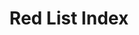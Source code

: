 ---
data_non_statistical: true
goal_meta_link: http://unstats.un.org/sdgs/files/metadata-compilation/Metadata-Goal-15.pdf
graph: null
graph_title: Red List Index
graph_type: null
has_metadata: true
indicator: 15.5.1
indicator_definition: Definition The Red List Index is a multi-purpose indicator which
  measures the aggregate change in extinction risk across groups of species. It is
  based on the number of species in each category of extinction risk on The IUCN Red
  List of Threatened Species. This indicator is expressed as an index ranging from
  0 to 1. Concepts Threatened species are those listed on The IUCN Red List of Threatened
  Species in the categories Vulnerable, Endangered, or Critically Endangered (i.e.,
  species that are facing a high, very high, or extremely high risk of extinction
  in the wild in the medium-term future). Changes over time in the proportion of species
  threatened with extinction are largely driven by improvements in knowledge and changing
  taxonomy. The IUCN Red List Index (RLI) therefore accounts for such changes to yield
  a more informative indicator than the simple proportion of threatened species. It
  measures change in aggregate extinction risk across groups of species over time,
  resulting from genuine improvements or deteriorations in the status of individual
  species. It can be calculated for any representative set of species that have been
  assessed for The IUCN Red List of Threatened Species at least twice.
indicator_name: Red List Index
indicator_sort_order: 15-05-01
indicator_variable: null
layout: indicator
permalink: /15-5-1/
published: true
rationale_interpretation: "The world's species are impacted by a number of threatening\
  \ processes, including habitat destruction and degradation, overexploitation, invasive\
  \ alien species, human disturbance, pollution and climate change. This indicator\
  \ can be used to assess overall changes in the extinction risk of groups of species\
  \ as a result of these threats and the extent to which threats are being mitigated.\
  \ \nThe IUCN RLI value ranges from 1 (all species are categorized as 'Least Concern')\
  \ to 0 (all species are categorized as 'Extinct'). An intermediate value indicates\
  \ how far the set of species has moved overall towards extinction. Thus, the IUCN\
  \ RLI allows comparisons between sets of species in both their overall level of\
  \ extinction risk (i.e., how threatened they are on average), and in the rate at\
  \ which this risk changes over time. A downward trend in the IUCN RLI over time\
  \ means that the expected rate of future species extinctions is worsening (i.e.,\
  \ the rate of biodiversity loss is increasing). An upward trend means that the expected\
  \ rate of species extinctions is abating (i.e., the rate of biodiversity loss is\
  \ decreasing), and a horizontal line means that the expected rate of species extinctions\
  \ is remaining the same, although in each of these cases it does not mean that biodiversity\
  \ loss has stopped. An upward IUCN RLI trend would indicate that the SDG Target\
  \ 15.5 of reducing the degradation of natural habitats and protecting threatened\
  \ species is on track towards halting the loss of biodiversity and thus preventing\
  \ the extinction of threatened species by 2020. An IUCN RLI value of 1 would indicate\
  \ that biodiversity loss has been halted. \nThe name \"Red List Index\" should not\
  \ be taken to imply that the indicator is produced as a composite indicator of a\
  \ number of disparate metrics, in the same way that, e.g., the Multidimensional\
  \ Poverty Index is compiled. Rather, the RLI is an indicator of trends in species'\
  \ extinction risk, as measured using the IUCN Red List Categories and Criteria,\
  \ and is compiled from data on changes over time in the Red List Category for each\
  \ species, excluding any changes driven by improved knowledge or revised taxonomy."
reporting_status: notstarted
sdg_goal: 15
source_active_1: true
source_notes_1: null
source_title_1: null
target: Take urgent and significant action to reduce the degradation of natural habitats,
  halt the loss of biodiversity, and, by 2020, protect and prevent the extinction
  of threatened species.
target_id: '15.5'
title: Red List Index
un_custodial_agency: 'IUCN  (Partnering Agencies: UNEP; CITES)'
un_designated_tier: '1'
variable_description: null
variable_notes: null
---
